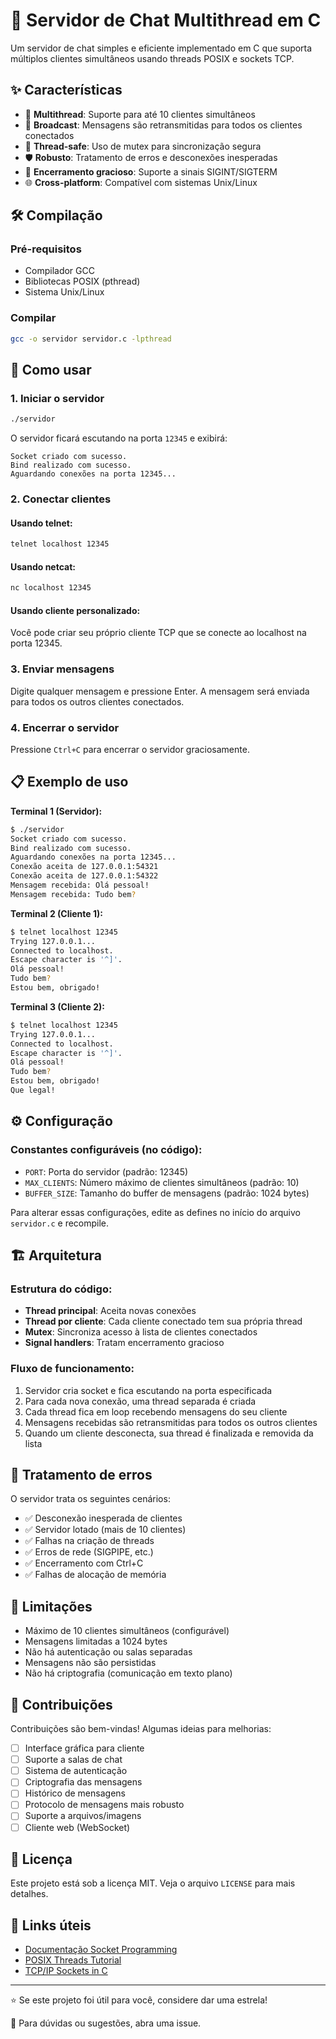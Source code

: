 # 💬 Servidor de Chat Multithread em C

Um servidor de chat simples e eficiente implementado em C que suporta múltiplos clientes simultâneos usando threads POSIX e sockets TCP.

## ✨ Características

- 🚀 **Multithread**: Suporte para até 10 clientes simultâneos
- 📡 **Broadcast**: Mensagens são retransmitidas para todos os clientes conectados
- 🔄 **Thread-safe**: Uso de mutex para sincronização segura
- 🛡️ **Robusto**: Tratamento de erros e desconexões inesperadas
- 🔧 **Encerramento gracioso**: Suporte a sinais SIGINT/SIGTERM
- 🌐 **Cross-platform**: Compatível com sistemas Unix/Linux

## 🛠️ Compilação

### Pré-requisitos
- Compilador GCC
- Bibliotecas POSIX (pthread)
- Sistema Unix/Linux

### Compilar
```bash
gcc -o servidor servidor.c -lpthread
```

## 🚀 Como usar

### 1. Iniciar o servidor
```bash
./servidor
```

O servidor ficará escutando na porta `12345` e exibirá:
```
Socket criado com sucesso.
Bind realizado com sucesso.
Aguardando conexões na porta 12345...
```

### 2. Conectar clientes

#### Usando telnet:
```bash
telnet localhost 12345
```

#### Usando netcat:
```bash
nc localhost 12345
```

#### Usando cliente personalizado:
Você pode criar seu próprio cliente TCP que se conecte ao localhost na porta 12345.

### 3. Enviar mensagens
Digite qualquer mensagem e pressione Enter. A mensagem será enviada para todos os outros clientes conectados.

### 4. Encerrar o servidor
Pressione `Ctrl+C` para encerrar o servidor graciosamente.

## 📋 Exemplo de uso

**Terminal 1 (Servidor):**
```bash
$ ./servidor
Socket criado com sucesso.
Bind realizado com sucesso.
Aguardando conexões na porta 12345...
Conexão aceita de 127.0.0.1:54321
Conexão aceita de 127.0.0.1:54322
Mensagem recebida: Olá pessoal!
Mensagem recebida: Tudo bem?
```

**Terminal 2 (Cliente 1):**
```bash
$ telnet localhost 12345
Trying 127.0.0.1...
Connected to localhost.
Escape character is '^]'.
Olá pessoal!
Tudo bem?
Estou bem, obrigado!
```

**Terminal 3 (Cliente 2):**
```bash
$ telnet localhost 12345
Trying 127.0.0.1...
Connected to localhost.
Escape character is '^]'.
Olá pessoal!
Tudo bem?
Estou bem, obrigado!
Que legal!
```

## ⚙️ Configuração

### Constantes configuráveis (no código):
- `PORT`: Porta do servidor (padrão: 12345)
- `MAX_CLIENTS`: Número máximo de clientes simultâneos (padrão: 10)
- `BUFFER_SIZE`: Tamanho do buffer de mensagens (padrão: 1024 bytes)

Para alterar essas configurações, edite as defines no início do arquivo `servidor.c` e recompile.

## 🏗️ Arquitetura

### Estrutura do código:
- **Thread principal**: Aceita novas conexões
- **Thread por cliente**: Cada cliente conectado tem sua própria thread
- **Mutex**: Sincroniza acesso à lista de clientes conectados
- **Signal handlers**: Tratam encerramento gracioso

### Fluxo de funcionamento:
1. Servidor cria socket e fica escutando na porta especificada
2. Para cada nova conexão, uma thread separada é criada
3. Cada thread fica em loop recebendo mensagens do seu cliente
4. Mensagens recebidas são retransmitidas para todos os outros clientes
5. Quando um cliente desconecta, sua thread é finalizada e removida da lista

## 🐛 Tratamento de erros

O servidor trata os seguintes cenários:
- ✅ Desconexão inesperada de clientes
- ✅ Servidor lotado (mais de 10 clientes)
- ✅ Falhas na criação de threads
- ✅ Erros de rede (SIGPIPE, etc.)
- ✅ Encerramento com Ctrl+C
- ✅ Falhas de alocação de memória

## 📝 Limitações

- Máximo de 10 clientes simultâneos (configurável)
- Mensagens limitadas a 1024 bytes
- Não há autenticação ou salas separadas
- Mensagens não são persistidas
- Não há criptografia (comunicação em texto plano)

## 🤝 Contribuições

Contribuições são bem-vindas! Algumas ideias para melhorias:

- [ ] Interface gráfica para cliente
- [ ] Suporte a salas de chat
- [ ] Sistema de autenticação
- [ ] Criptografia das mensagens
- [ ] Histórico de mensagens
- [ ] Protocolo de mensagens mais robusto
- [ ] Suporte a arquivos/imagens
- [ ] Cliente web (WebSocket)

## 📄 Licença

Este projeto está sob a licença MIT. Veja o arquivo `LICENSE` para mais detalhes.

## 🔗 Links úteis

- [Documentação Socket Programming](https://beej.us/guide/bgnet/)
- [POSIX Threads Tutorial](https://computing.llnl.gov/tutorials/pthreads/)
- [TCP/IP Sockets in C](https://cs.baylor.edu/~donahoo/practical/CSockets/)

---

⭐ Se este projeto foi útil para você, considere dar uma estrela!

📧 Para dúvidas ou sugestões, abra uma issue.
